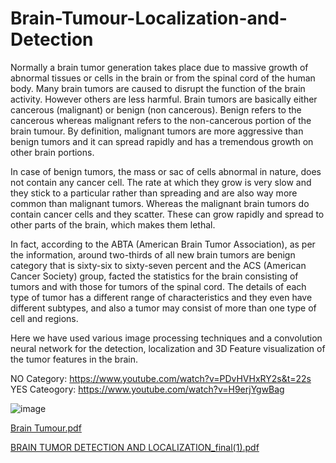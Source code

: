 # Brain-Tumour-Localization-and-Detection

Normally a brain tumor generation takes place due to massive growth of abnormal tissues or cells in the
brain or from the spinal cord of the human body. Many brain tumors are caused to disrupt the function of
the brain activity. However others are less harmful. Brain tumors are basically either cancerous
(malignant) or benign (non cancerous). Benign refers to the cancerous whereas malignant refers to the
non-cancerous portion of the brain tumour. By definition, malignant tumors are more aggressive than
benign tumors and it can spread rapidly and has a tremendous growth on other brain portions. 

In case of benign tumors, the mass or sac of cells abnormal in nature, does not contain any cancer cell. The rate at
which they grow is very slow and they stick to a particular rather than spreading and are also way more
common than malignant tumors. Whereas the malignant brain tumors do contain cancer cells and they
scatter. These can grow rapidly and spread to other parts of the brain, which makes them lethal.

In fact, according to the ABTA (American Brain Tumor Association), as per the information, around
two-thirds of all new brain tumors are benign category that is sixty-six to sixty-seven percent and the ACS
(American Cancer Society) group, facted the statistics for the brain consisting of tumors and with those
for tumors of the spinal cord. The details of each type of tumor has a different range of characteristics and
they even have different subtypes, and also a tumor may consist of more than one type of cell and regions.

Here we have used various image processing techniques and a convolution neural network for the
detection, localization and 3D Feature visualization of the tumor features in the brain.

NO Category: https://www.youtube.com/watch?v=PDvHVHxRY2s&t=22s
YES Cateogory: https://www.youtube.com/watch?v=H9erjYgwBag

![image](https://user-images.githubusercontent.com/39180928/103424168-da23eb80-4bd0-11eb-9104-57a56b6c630f.png)


[Brain Tumour.pdf](https://github.com/AbhishekKarmakar5/Brain-Tumour-Localization-and-Detection/files/5758158/Brain.Tumour.pdf)

[BRAIN TUMOR DETECTION AND LOCALIZATION_final(1).pdf](https://github.com/AbhishekKarmakar5/Brain-Tumour-Localization-and-Detection/files/5758186/BRAIN.TUMOR.DETECTION.AND.LOCALIZATION_final.1.pdf)
